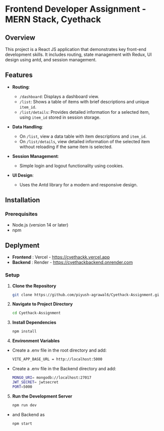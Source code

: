 # Frontend Developer Assignment - MERN Stack, Cyethack

## Overview

This project is a React JS application that demonstrates key front-end development skills. It includes routing, state management with Redux, UI design using antd, and session management.

## Features

- **Routing**:
  - `/dashboard`: Displays a dashboard view.
  - `/list`: Shows a table of items with brief descriptions and unique `item_id`.
  - `/list/details`: Provides detailed information for a selected item, using `item_id` stored in session storage.

- **Data Handling**:
  - On `/list`, view a data table with item descriptions and `item_id`.
  - On `/list/details`, view detailed information of the selected item without reloading if the same item is selected.

- **Session Management**:
  - Simple login and logout functionality using cookies.

- **UI Design**:
  - Uses the Antd library for a modern and responsive design.

## Installation

### Prerequisites

- Node.js (version 14 or later)
- npm 

## Deplyment

- **Frontend** : Vercel - https://cyethackk.vercel.app
- **Backend** : Render - https://cyethackbackend.onrender.com

### Setup

1. **Clone the Repository**

   ```bash
   git clone https://github.com/piyush-agrawal6/Cyethack-Assignment.git
   ```
2. **Navigate to Project Directory**

   ```bash
   cd Cyethack-Assignment
   ```
3. **Install Dependencies**

   ```bash
   npm install
   ```
4. **Environment Variables**
   
- Create a .env file in the root directory and add:
  
   ```bash
   VITE_APP_BASE_URL = http://localhost:5000
   ```
- Create a .env file in the Backend directory and add:

   ```bash
   MONGO_URI= mongodb://localhost:27017
   JWT_SECRET= jwtsecret
   PORT=5000
   ```
5. **Run the Development Server**
   
   ```bash
   npm run dev
   ```
- and Backend as
  
   ```bash
   npm start
   ```
